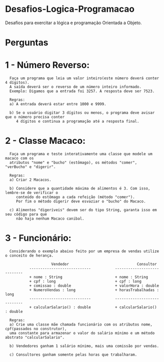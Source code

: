 # Desafios-Logica-Programacao

Desafios para exercitar a lógica e programação Orientada a Objeto.


# Perguntas
# 1 - Número Reverso:
      Faça um programa que leia um valor inteiro(este número deverá conter 4 dígitos). 
      A saída deverá ser o reverso de um número inteiro informado.
      Exemplo: Digamos que a entrada foi 3257. A resposta deve ser 7523.
      
      Regras:
      a) A entrada deverá estar entre 1000 e 9999.
      
      b) Se o usuário digitar 3 dígitos ou menos, o programa deve avisar que o número precisa conter
         4 dígitos e continua a programação até a resposta final.
      
# 2 - Classe Macaco:
      Faça um programa e teste interativamente uma classe que modele um macaco com os 
      atributos "nome" e "bucho" (estômago), os métodos "comer", "verBucho" e "digerir".
      
      Regras:
      a) Criar 2 Macacos.
      
      b) Considere que a quantidade máxima de alimentos é 3. Com isso, lembre-se de verificar o 
         conteúdo do estômago a cada refeição (método "comer").
         Por fim o método digerir deve esvaziar o "bucho" do Macaco.
         
      c) Alimentos "digeríveis" devem ser do tipo String, garanta isso em seu código para que 
         não haja nenhum Macaco canibal.
      
# 3 - Funcionário:
      Considerando o exemplo abaixo feito por um empresa de vendas utilize o conceito de herança.
      
                         Vendedor                               Consultor
               ----------------------------           ----------------------------
               + nome : String                        + nome : String
               + cpf : long                           + cpf : long
               + comissao : double                    + valorHora : double
               + NumeroVendas : long                  + horasTrabalhadas : long
               ----------------------------           ----------------------------
               + calcularSalario() : double           + calcularSalario() : double
               
      Regras:
      a) Crie uma classe mãe chamada funcionário com os atributos nome, cpf(passados no construtor),
      uma constante para armazenar o valor do salário mínimo e um método abstrato "calcularSalario".
      
      b) Vendedores ganham 1 salário mínimo, mais uma comissão por vendas.
      
      c) Consultores ganham somente pelas horas que trabalharam.
      
      

